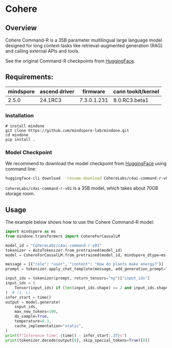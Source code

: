 # Cohere

## Overview

Cohere Command-R is a 35B parameter multilingual large language model designed for long context tasks like retrieval-augmented generation (RAG) and calling external APIs and tools.

See the original Command-R checkpoints from [HuggingFace](https://huggingface.co/collections/CohereLabs/command-models-67652b401665205e17b192ad).

## Requirements:

|mindspore |	ascend driver | firmware | cann tookit/kernel|
|--- | --- | --- | --- |
|2.5.0 | 24.1RC3 | 7.3.0.1.231 | 8.0.RC3.beta1|

### Installation
```
# install mindone
git clone https://github.com/mindspore-lab/mindone.git
cd mindone
pip install .
```

### Model Checkpoint

We recommend to download the model checkpoint from [HuggingFace](https://huggingface.co/CohereLabs/c4ai-command-r-v01) using command line:

```bash
huggingface-cli download --resume-download CohereLabs/c4ai-command-r-v01
```

`CohereLabs/c4ai-command-r-v01` is a 35B model, which takes about 70GB storage room.


## Usage

The example below shows how to use the Cohere Command-R model:
```python
import mindspore as ms
from mindone.transformers import CohereForCausalLM

model_id = "CohereLabs/c4ai-command-r-v01"
tokenizer = AutoTokenizer.from_pretrained(model_id)
model = CohereForCausalLM.from_pretrained(model_id, mindspore_dtype=ms.float16)

message = [{"role": "user", "content": "How do plants make energy?"}]
prompt = tokenizer.apply_chat_template(message, add_generation_prompt=True, tokenize=False)

input_ids = tokenizer(prompt, return_tensors="np")["input_ids"]
input_ids = (
    Tensor(input_ids) if (len(input_ids.shape) == 2 and input_ids.shape[0] == 1) else Tensor(input_ids).unsqueeze(0)
)  # (1, L)
infer_start = time()
output = model.generate(
    input_ids,
    max_new_tokens=100,
    do_sample=True,
    temperature=0.3,
    cache_implementation="static",
)
print(f"Inference time: {time() - infer_start:.3f}s")
print(tokenizer.decode(output[0], skip_special_tokens=True)[0])

```
